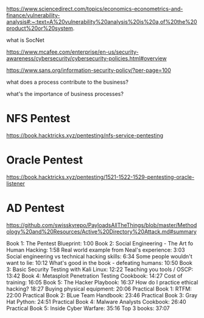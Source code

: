 https://www.sciencedirect.com/topics/economics-econometrics-and-finance/vulnerability-analysis#:~:text=A%20vulnerability%20analysis%20is%20a,of%20the%20product%20or%20system.



what is SocNet


https://www.mcafee.com/enterprise/en-us/security-awareness/cybersecurity/cybersecurity-policies.html#overview

https://www.sans.org/information-security-policy/?per-page=100

what does a process contribute to the business?

what's the importance of business processes?

# NFS Pentest
https://book.hacktricks.xyz/pentesting/nfs-service-pentesting

# Oracle Pentest
https://book.hacktricks.xyz/pentesting/1521-1522-1529-pentesting-oracle-listener

# AD Pentest
https://github.com/swisskyrepo/PayloadsAllTheThings/blob/master/Methodology%20and%20Resources/Active%20Directory%20Attack.md#summary


Book 1: The Pentest Blueprint: 1:00
Book 2: Social Engineering - The Art fo Human Hacking: 1:58
Real world example from Neal's experience: 3:03
Social engineering vs technical hacking skills: 6:34
Some people wouldn't want to lie: 10:12
What's good in the book - defeating humans: 10:50
Book 3: Basic Security Testing with Kali Linux: 12:22
Teaching you tools / OSCP: 13:42
Book 4: Metasploit Penetration Testing Cookbook: 14:27
Cost of training: 16:05
Book 5: The Hacker Playbook: 16:37
How do I practice ethical hacking? 18:27
Buying physical equipment: 20:06
Practical Book 1: RTFM: 22:00
Practical Book 2: BLue Team Handbook: 23:46
Practical Book 3: Gray Hat Python: 24:51
Practical Book 4: Malware Analysts Cookbook: 26:40
Practical Book 5: Inside Cyber Warfare: 35:16
Top 3 books: 37:07 